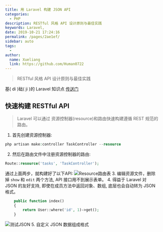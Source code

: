 ```yaml
---
title: 用 Laravel 构建 JSON API
categories: 
  - PHP
description: RESTful 风格 API 设计原则与最佳实践
keywords: Laravel,
date: 2019-10-21 17:24:16
permalink: /pages/2ae1ef/
sidebar: auto
tags: 
  - 
author: 
  name: Xueliang
  link: https://github.com/Human0722
---
```

> RESTful 风格 API 设计原则与最佳实践

<span class="ec ec-sneezing-face"></span><span class="ec ec-sneezing-face"></span><span class="ec ec-sneezing-face"></span>
基( di )础( ji )的 Laravel 知识点 [传送门](https://human0722.github.io/wiki/Laravel/)

## 快速构建 RESTful API 
> Laravel 可以通过 资源控制器(resource)和路由快速构建遵循 REST 规范的路由。  

1. 首先创建资源控制器:
```php
php artisan make:controller TaskController --resource
```
2. 然后在路由文件中注册资源控制器的路由:
```php
Route::resource('tasks', 'TaskController');
```
通过上面两步，就构建好了以下API:
![Resource路由表](/images/laravel/restful-api.jpg)
3. 编辑资源文件，删除掉 ```show``` 和 ```edit``` 两个方法, API 接口用不到展示表单。
4. 得益于 Laravel 对 JSON 的友好支持, 即使在成员方法中返回对象、数组, 底层也会自动转为 JSON 格式。
```php
    public function index()
    {
        return User::where('id', 1)->get();
    }
```
![测试JSON](/images/laravel/advanceLaravel001.jpg)
5. 自定义 JSON 数据组成格式
